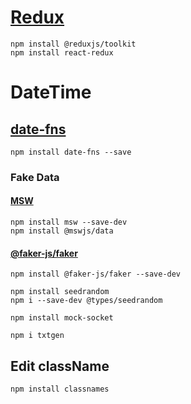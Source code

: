 # [Redux](https://redux.js.org/introduction/installation)

```
npm install @reduxjs/toolkit
npm install react-redux
```

# DateTime

## [date-fns](https://date-fns.org/docs/Getting-Started)

```
npm install date-fns --save
```

### Fake Data

#### [MSW](https://mswjs.io/docs/getting-started)

```
npm install msw --save-dev
npm install @mswjs/data
```

#### [@faker-js/faker](https://fakerjs.dev/guide/)

```
npm install @faker-js/faker --save-dev
```

```
npm install seedrandom
npm i --save-dev @types/seedrandom
```

```
npm install mock-socket
```

```
npm i txtgen
```

## Edit className

```
npm install classnames
```
